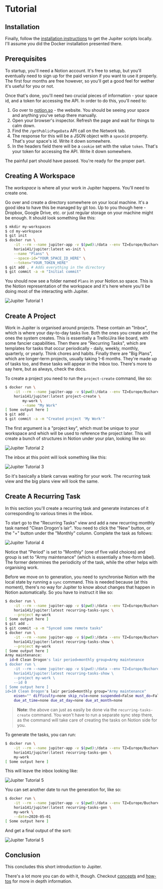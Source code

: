 # Tutorial

## Installation

Finally, follow the [installation instructions](https://github.com/horia141/jupiter/blob/master/docs/install.md) to get
the Jupiter scripts locally. I'll assume you did the Docker installation presented there.

## Prerequisites

To startup, you'll need a Notion account. It's free to setup, but you'll eventually need to sign up for the paid
version if you want to use it properly. The first four months are free however, so you'll get a good feel for wether
it's useful for you or not.

Once that's done, you'll need two crucial pieces of information - your space id, and a token for accessing the API.
In order to do this, you'll need to:

1. Go over to [notion.so](https://www.notion.so/) - the website. You should be seeing your space and anything you've
   setup there manually.
1. Open your browser's inspector. Refresh the page and wait for things to calm down.
1. Find the `/getPublicPageData` API call on the _Network_ tab.
1. The response for this will be a JSON object with a `spaceId` property. That's your space's id. Write it down
   somewhere.
1. In the headers field there will be a `cookie` set with the value `token`. That's your token for accessing the API.
   Write it down somewhere.

The painful part should have passed. You're ready for the proper part.

## Creating A Workspace

The _workspace_ is where all your work in Jupiter happens. You'll need to create one.

Go over and create a directory somewhere on your local machine. It's a good idea to have this be managed by git too.
Up to you though here - Dropbox, Google Drive, etc. or just regular storage on your machine might be enough. It
should look something like this:

```bash
$ mkdir my-workspaces
$ cd my-workspace
$ git init
$ docker run \
    -it --rm --name jupiter-app -v $(pwd):/data --env TZ=Europe/Bucharest \
    horia141/jupiter:latest ws-init \
    --name "Plans" \
    --space-id="YOUR_SPACE_ID_HERE" \
    --token="YOUR_TOKEN_HERE"
$ git add . # Adds everything in the directory
$ git commit -a -m "Initial commit"
```

You should now see a folder named `Plans` in your Notion.so space. This is the Notion representation of the workspace
and it's here where you'll  be doing most of the interacting with Jupiter.

![Jupiter Tutorial 1](assets/jupiter-tutorial-1.png)

## Create A Project

Work in Jupiter is organised around projects. These contain an "Inbox", which is where your day-to-day tasks live. Both
the ones you create and the ones the system creates. This is essentially a Trello/Jira like board, with some fancier
capabilities. Then there are "Recurring Tasks", which are templates for tasks that occur periodically - daily, weekly,
monthly, quarterly, or yearly. Think chores and habits. Finally there are "Big Plans", which are longer-term projects,
usually taking 1-6 months. They're made up of tasks too, and these tasks will appear in the Inbox too. There's
more to say here, but as always, check the docs.

To create a project you need to run the `project-create` command, like so:

```bash
$ docker run \
    -it --rm --name jupiter-app -v $(pwd):/data --env TZ=Europe/Bucharest \
    horia141/jupiter:latest project-create \
        my-work \
        --name "My Work"
[ Some output here ]
$ git add .
$ git commit -a -m "Created project 'My Work'"
```

The first argument is a "project key", which must be unique to your workspace and which will be used to reference the
project later. This will create a bunch of structures in Notion under your plan, looking like so:

![Jupiter Tutorial 2](assets/jupiter-tutorial-2.png)

The inbox at this point will look something like this:

![Jupiter Tutorial 3](assets/jupiter-tutorial-3.png)

So it's basically a blank canvas waiting for your work. The recurring task view and the big plans view will
look the same.

## Create A Recurring Task

In this section you'll create a recurring task and generate instances of it corresponding to various times in the inbox.

To start go to the "Recurring Tasks" view and add a new recurring monthly task named "Clean Drogon's lair". You need
to click the "New" button, or the "+" button under the "Monthly" column. Complete the task as follows:

![Jupiter Tutorial 4](assets/jupiter-tutorial-4.png)

Notice that "Period" is set to "Monthly" (one of five valid choices) and group is set to "Army maintenance" (which
is essentially a free-form label). The former determines the periodicity of the task, while the other helps with
organising work.

Before we move on to generation, you need to synchronise Notion with the local state by running a `sync` command.
This is needed because (at this moment), there's no way for Jupiter to know about changes that happen in Notion
automatically. So you have to instruct it like so:

```bash
$ docker run \
    -it --rm --name jupiter-app -v $(pwd):/data --env TZ=Europe/Bucharest \
    horia141/jupiter:latest recurring-tasks-sync \
    --project my-work
[ Some output here ]
$ git add .
$ git commit -a -m "Synced some remote tasks"
$ docker run \
    -it --rm --name jupiter-app -v $(pwd):/data --env TZ=Europe/Bucharest \
    horia141/jupiter:latest recurring-tasks-show \
    --project my-work
[ Some output here ]
Army maintenance:
  id=0 Clean Drogon's lair period=monthly group=Army maintenance
$ docker run \
    -it --rm --name jupiter-app -v $(pwd):/data --env TZ=Europe/Bucharest \
    horia141/jupiter:latest recurring-tasks-show \
    --project my-work \
    --id 0
[ Some output here ]
id=10 Clean Drogon's lair period=monthly group="Army maintenance"
    eisen="" difficulty=none skip_rule=none suspended=False must_do=False
    due_at_time=none due_at_day=none due_at_month=none
```

> **Note**: the above can just as easily be done via the `recurring-tasks-create` command. You won't have to run
> a separate sync step there, as the command will take care of creating the tasks on Notion side for you.

To generate the tasks, you can run:

```bash
$ docker run \
    -it --rm --name jupiter-app -v $(pwd):/data --env TZ=Europe/Bucharest \
    horia141/jupiter:latest recurring-tasks-gen \
    my-work
[ Some output here ]
```

This will leave the inbox looking like:

![Jupiter Tutorial 5](assets/jupiter-tutorial-5.png)

You can set another date to run the generation for, like so:

```bash
$ docker run \
    -it --rm --name jupiter-app -v $(pwd):/data --env TZ=Europe/Bucharest \
    horia141/jupiter:latest recurring-tasks-gen \
    my-work \
    --date=2020-05-01
[ Some output here ]
```

And get a final output of the sort:

![Jupiter Tutorial 5](assets/jupiter-tutorial-6.png)

## Conclusion

This concludes this short introduction to Jupiter.

There's a lot more you can do with it, though. Checkout [concepts](concepts.md) and [how-tos](how-tos) for more in
depth information.